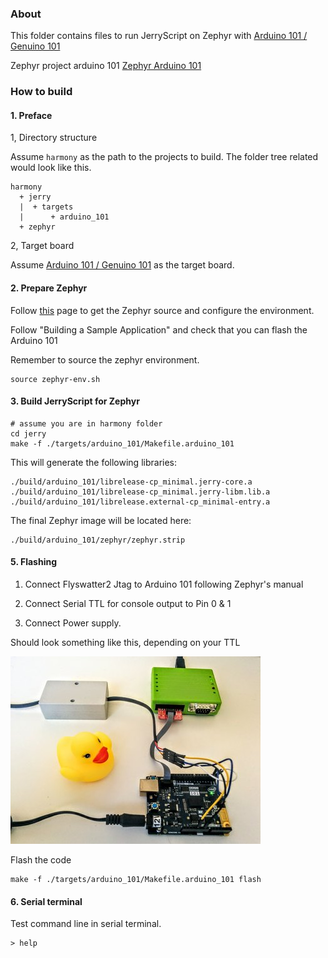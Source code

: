 ### About

This folder contains files to run JerryScript on Zephyr with
[Arduino 101 / Genuino 101](https://www.arduino.cc/en/Main/ArduinoBoard101)

Zephyr project arduino 101
[Zephyr Arduino 101](https://www.zephyrproject.org/doc/board/arduino_101.html)

### How to build

#### 1. Preface

1, Directory structure

Assume `harmony` as the path to the projects to build.
The folder tree related would look like this.

```
harmony
  + jerry
  |  + targets
  |      + arduino_101
  + zephyr
```


2, Target board

Assume [Arduino 101 / Genuino 101](https://www.arduino.cc/en/Main/ArduinoBoard101)
as the target board.


#### 2. Prepare Zephyr

Follow [this](https://www.zephyrproject.org/doc/getting_started/getting_started.html) page to get
the Zephyr source and configure the environment. 

Follow "Building a Sample Application" and check that you can flash the Arduino 101

Remember to source the zephyr environment.

```
source zephyr-env.sh
```

#### 3. Build JerryScript for Zephyr

```
# assume you are in harmony folder
cd jerry
make -f ./targets/arduino_101/Makefile.arduino_101
```

This will generate the following libraries:
```
./build/arduino_101/librelease-cp_minimal.jerry-core.a
./build/arduino_101/librelease-cp_minimal.jerry-libm.lib.a
./build/arduino_101/librelease.external-cp_minimal-entry.a
```

The final Zephyr image will be located here:
```
./build/arduino_101/zephyr/zephyr.strip
```

#### 5. Flashing

1. Connect Flyswatter2 Jtag to Arduino 101 following Zephyr's manual

2. Connect Serial TTL for console output to Pin 0 & 1

3. Connect Power supply.

Should look something like this, depending on your TTL

![alt tag](docs/arduino_101.jpg?raw=true "Example")

Flash the code
```
make -f ./targets/arduino_101/Makefile.arduino_101 flash
```

#### 6. Serial terminal

Test command line in serial terminal.

```
> help
```

